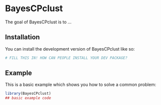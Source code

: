 
<!-- README.md is generated from README.Rmd. Please edit that file -->

# BayesCPclust

<!-- badges: start -->
<!-- badges: end -->

The goal of BayesCPclust is to …

## Installation

You can install the development version of BayesCPclust like so:

``` r
# FILL THIS IN! HOW CAN PEOPLE INSTALL YOUR DEV PACKAGE?
```

## Example

This is a basic example which shows you how to solve a common problem:

``` r
library(BayesCPclust)
## basic example code
```
